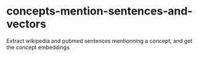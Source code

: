 # concepts-mention-sentences-and-vectors
Extract wikipedia and pubmed sentences mentionning a concept, and get the concept embeddings 
